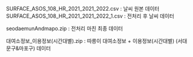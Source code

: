 SURFACE_ASOS_108_HR_2021_2021_2022.csv : 날씨 원본 데이터      
SURFACE_ASOS_108_HR_2021_2021_2022_1.csv : 전처리 후 날씨 데이터

seodaemunAndmapo.zip : 전처리 마친 최종 데이터

대여소정보_이용정보(시간대별).zip : 따릉이 대여소정보 + 이용정보(시간대별) (서대문구&마포구) 데이터


